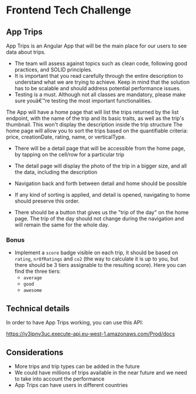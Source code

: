 # Frontend Tech Challenge

## App Trips
App Trips is an Angular App that will be the main place for our users to see data about trips.

- The team will assess against topics such as clean code, following good practices, and SOLID principles. 
- It is important that you read carefully through the entire description to understand what we are trying to achieve. Keep in mind that the solution has to be scalable and should address potential performance issues.
- Testing is a must. Although not all classes are mandatory, please make sure youâ€™re testing the most important functionalities.

The App will have a home page that will list the trips returned by the list endpoint, with the name of the trip and its basic traits, as well as the trip's thumbnail. This won't display the description inside the trip structure
The home page will allow you to sort the trips based on the quantifiable criteria: price, creationDate, rating, name, or verticalType.

- There will be a detail page that will be accessible from the home page, by tapping on the cell/row for a particular trip

- The detail page will display the photo of the trip in a bigger size, and all the data, including the description

- Navigation back and forth between detail and home should be possible

- If any kind of sorting is applied, and detail is opened, navigating to home should preserve this order.

- There should be a button that gives us the "trip of the day" on the home page. The trip of the day should not change during the navigation and will remain the same for the whole day.


### Bonus

- Implement a `score` badge visible on each trip, it should be based on `rating`, `nrOfRatings` and `co2` (the way to calculate it is up to you, but there should be 3 tiers assignable to the resulting score). Here you can find the three tiers:
    - `average` 
    - `good` 
    - `awesome` 



## Technical details

In order to have App Trips working, you can use this API:

https://iy3ipnv3uc.execute-api.eu-west-1.amazonaws.com/Prod/docs


## Considerations

- More trips and trip types can be added in the future
- We could have millions of trips available in the near future and we need to take into account the performance
- App Trips can have users in different countries



